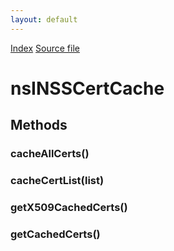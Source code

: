 ```yaml
---
layout: default
---
```

<div id='links'><a href="../index.html">Index</a>
<a href="http://dxr.mozilla.org/mozilla-central/source/security/manager/ssl/public/nsINSSCertCache.idl">Source file</a>
</div>

# nsINSSCertCache #

## Methods ##

### cacheAllCerts() ###

### cacheCertList(list) ###

### getX509CachedCerts() ###

### getCachedCerts() ###
